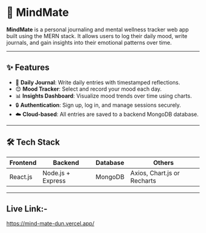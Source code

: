 # 🧠 MindMate

**MindMate** is a personal journaling and mental wellness tracker web app built using the MERN stack. It allows users to log their daily mood, write journals, and gain insights into their emotional patterns over time.

---

## ✨ Features

- 📅 **Daily Journal**: Write daily entries with timestamped reflections.
- 😊 **Mood Tracker**: Select and record your mood each day.
- 📊 **Insights Dashboard**: Visualize mood trends over time using charts.
- 🔒 **Authentication**: Sign up, log in, and manage sessions securely.
- ☁️ **Cloud-based**: All entries are saved to a backend MongoDB database.

---

## 🛠️ Tech Stack

| Frontend        | Backend         | Database     | Others             |
|-----------------|------------------|--------------|--------------------|
| React.js        | Node.js + Express | MongoDB      | Axios, Chart.js or Recharts |


---


## Live Link:-

https://mind-mate-dun.vercel.app/
